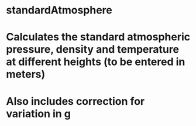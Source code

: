 # standardAtmosphere
# Calculates the standard atmospheric pressure, density and temperature at different heights (to be entered in meters)
# Also includes correction for variation in g
